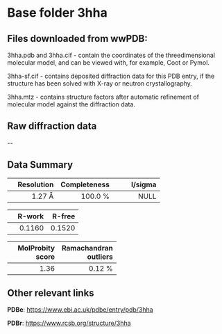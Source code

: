 # Base folder 3hha

## Files downloaded from wwPDB:

3hha.pdb and 3hha.cif - contain the coordinates of the threedimensional molecular model, and can be viewed with, for example, Coot or Pymol.

3hha-sf.cif - contains deposited diffraction data for this PDB entry, if the structure has been solved with X-ray or neutron crystallography.

3hha.mtz - contains structure factors after automatic refinement of molecular model against the diffraction data.

## Raw diffraction data

--<br> 

## Data Summary
|   | Resolution | Completeness| I/sigma |
|---|-------------:|----------------:|--------------:|
|   |1.27 Å|100.0 %|<img width=50/>NULL |

|   | **R-work**| **R-free**   
|---|-------------:|----------------:|           
||0.1160|0.1520|

|   |**MolProbity<br>score**| **Ramachandran<br>outliers** 
|---|-------------:|----------------:|
||1.36|0.12 %|

 

 

## Other relevant links 
**PDBe**:  https://www.ebi.ac.uk/pdbe/entry/pdb/3hha
 
**PDBr**: https://www.rcsb.org/structure/3hha 

